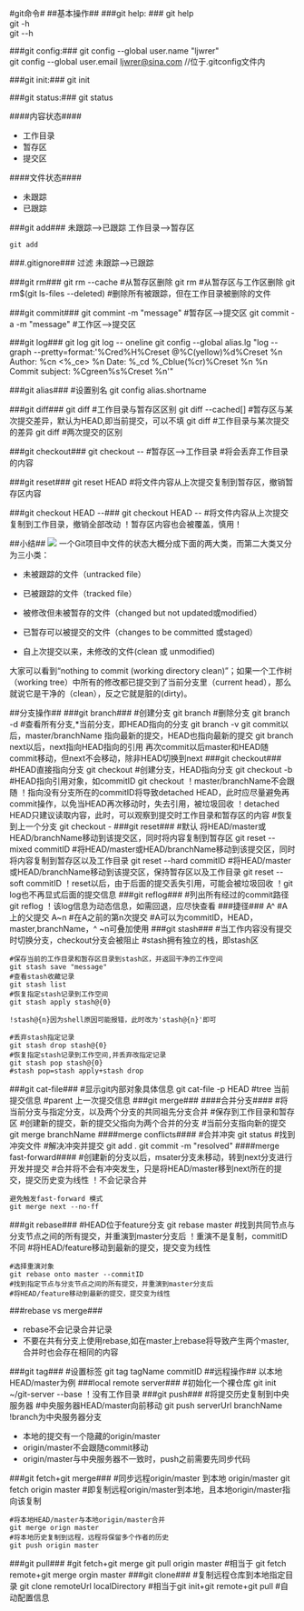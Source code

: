 #git命令#
##基本操作##
###git help: ###
	git help <command>  
	git <command> -h  
	git <command> --h

###git config:###
	git config --global user.name "ljwrer"  
	git config --global user.email ljwrer@sina.com
	//位于.gitconfig文件内
	
###git init:###
	git init

###git status:###
	git status

####内容状态####
- 工作目录
- 暂存区
- 提交区

####文件状态####
- 未跟踪
- 已跟踪

###git add###
未跟踪-->已跟踪
工作目录-->暂存区

	git add
###.gitignore###
过滤 未跟踪-->已跟踪

###git rm###
	git rm --cache
	#从暂存区删除
	git rm
	#从暂存区与工作区删除
	git rm$(git ls-files --deleted) 
	#删除所有被跟踪，但在工作目录被删除的文件

###git commit###
	git commint -m "message"
	#暂存区-->提交区
	git commit -a -m "message"
	#工作区-->提交区
    
###git log###
	git log
	git log -- oneline
	git config --global alias.lg "log --graph --pretty=format:'%Cred%H%Creset @%C(yellow)%d%Creset %n Author: %cn <%_ce> %n Date: %_cd %_Cblue(%cr)%Creset %n %n Commit subject: %Cgreen%s%Creset %n'"

###git alias###
	#设置别名
	git config alias.shortname <fullcommand>

###git diff###
	git diff
	#工作目录与暂存区区别
	git diff --cached[<reference>]
	#暂存区与某次提交差异，默认为HEAD,即当前提交，可以不填
	git diff <reference>
	#工作目录与某次提交的差异
	git diff <commitID1> <commitID2>
	#两次提交的区别

###git checkout###
	git checkout --<file>
	#暂存区-->工作目录
	#将会丢弃工作目录的内容

###git reset###
	git reset HEAD <file>
	#将文件内容从上次提交复制到暂存区，撤销暂存区内容
	
###git checkout HEAD --<file>###
	git checkout HEAD --<file>
	#将文件内容从上次提交复制到工作目录，撤销全部改动
	！暂存区内容也会被覆盖，慎用！

##小结##
![](http://7xkcnd.com1.z0.glb.clouddn.com/2015-07-13_153429.png)
一个Git项目中文件的状态大概分成下面的两大类，而第二大类又分为三小类：
- 未被跟踪的文件（untracked file）
- 已被跟踪的文件（tracked file）


- 被修改但未被暂存的文件（changed but not updated或modified）
- 已暂存可以被提交的文件（changes to be committed 或staged）
- 自上次提交以来，未修改的文件(clean 或 unmodified)

大家可以看到“nothing to commit (working directory clean)”；如果一个工作树（working tree）中所有的修改都已提交到了当前分支里（current head），那么就说它是干净的（clean），反之它就是脏的(dirty)。

##分支操作##
###git branch###
	#创建分支
	git branch <branchName>
	#删除分支
	git branch -d <branchName>
	#查看所有分支,*当前分支，即HEAD指向的分支
	git branch -v
git commit以后，master/branchName 指向最新的提交，HEAD也指向最新的提交
git branch next以后，next指向HEAD指向的引用
再次commit以后master和HEAD随commit移动，但next不会移动，除非HEAD切换到next
###git checkout###
	#HEAD直接指向分支 
	git checkout <barnchName>
	#创建分支，HEAD指向分支
	git checkout -b <branchName>
	#HEAD指向引用对象，如commitID
	git checkout <reference>
	！master/branchName不会跟随
	！指向没有分支所在的commitID将导致detached HEAD，此时应尽量避免再commit操作，以免当HEAD再次移动时，失去引用，被垃圾回收
	！detached HEAD只建议读取内容，此时，可以观察到提交时工作目录和暂存区的内容
	#恢复到上一个分支
	git checkout -
###git reset###
	#默认 将HEAD/master或HEAD/branchName移动到该提交区，同时将内容复制到暂存区
	git reset --mixed commitID
	#将HEAD/master或HEAD/branchName移动到该提交区，同时将内容复制到暂存区以及工作目录
	git reset --hard commitID
    #将HEAD/master或HEAD/branchName移动到该提交区，保持暂存区以及工作目录
	git reset --soft commitID
	！reset以后，由于后面的提交丢失引用，可能会被垃圾回收
	！git log也不再显式后面的提交信息
###git reflog###
	#列出所有经过的commit路径
	git reflog
	！该log信息为动态信息，如需回退，应尽快查看
###捷径###
	A^
	#A上的父提交
	A~n
	#在A之前的第n次提交
	#A可以为commitID，HEAD，master,branchName，^ ~n可叠加使用
###git stash###
	#当工作内容没有提交时切换分支，checkout分支会被阻止
	#stash拥有独立的栈，即stash区
	
	#保存当前的工作目录和暂存区目录到stash区，并返回干净的工作空间
	git stash save "message"
	#查看stash收藏记录
	git stash list
	#恢复指定stash记录到工作空间
	git stash apply stash@{0}

	!stash@{n}因为shell原因可能报错，此时改为'stash@{n}'即可
	
	#丢弃stash指定记录
	git stash drop stash@{0}
	#恢复指定stash记录到工作空间,并丢弃改指定记录
	git stash pop stash@{0}
	#stash pop=stash apply+stash drop
###git cat-file###
	#显示git内部对象具体信息
	git cat-file -p HEAD
	#tree 当前提交信息
	#parent 上一次提交信息
###git merge###
####合并分支####
	#将当前分支与指定分支，以及两个分支的共同祖先分支合并
	#保存到工作目录和暂存区
	#创建新的提交，新的提交父指向为两个合并的分支
	#当前分支指向新的提交
	git merge branchName
####merge conflicts####
	#合并冲突
	git status
	#找到冲突文件
	#解决冲突并提交
	git add .
	git commit -m "resolved"
####merge fast-forward####
	#创建新的分支以后，msater分支未移动，转到next分支进行开发并提交
	#合并将不会有冲突发生，只是将HEAD/master移到next所在的提交，提交历史变为线性
	！不会记录合并
	
	避免触发fast-forward 模式
	git merge next --no-ff

###git rebase###
	#HEAD位于feature分支
	git rebase master 
	#找到共同节点与分支节点之间的所有提交，并重演到master分支后
	！重演不是复制，commitID不同
	#将HEAD/feature移动到最新的提交，提交变为线性
	
	#选择重演对象
	git rebase onto master --commitID
	#找到指定节点与分支节点之间的所有提交，并重演到master分支后
	#将HEAD/feature移动到最新的提交，提交变为线性
###rebase vs merge###
- rebase不会记录合并记录
- 不要在共有分支上使用rebase,如在master上rebase将导致产生两个master,合并时也会存在相同的内容  

###git tag###
	#设置标签
	git tag tagName commitID
##远程操作##
以本地HEAD/master为例
###local remote server###
	#初始化一个裸仓库
	git init ~/git-server --base
	！没有工作目录
###git push###
	#将提交历史复制到中央服务器
	#中央服务器HEAD/master向前移动
	git push serverUrl branchName
	!branch为中央服务器分支
- 本地的提交有一个隐藏的origin/master	
- origin/master不会跟随commit移动
- origin/master与中央服务器不一致时，push之前需要先同步代码

###git fetch+git merge###
	#同步远程origin/master 到本地 origin/master
	git fetch origin master
	#即复制远程origin/master到本地，且本地origin/master指向该复制

	#将本地HEAD/master与本地origin/master合并	
	git merge orign master
	#将本地历史复制到远程，远程将保留多个作者的历史
	git push origin master
###git pull###
	#git fetch+git merge
	git pull origin master
	#相当于 git fetch remote+git merge orgin master
###git clone###
	#复制远程仓库到本地指定目录
	git clone remoteUrl localDirectory 
	#相当于git init+git remote+git pull
	#自动配置信息
	